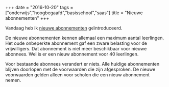 +++
date = "2016-10-20"
tags = ["onderwijs","hoogbegaafd","basisschool","saas"]
title = "Nieuwe abonnementen"
+++

Vandaag heb ik [nieuwe abonnementen](https://www.dedigitaletopschool.nl/voor/scholen#pricing) geïntroduceerd.

De nieuwe abonnementen kennen allemaal een maximum aantal leerlingen. Het oude onbeperkte abonnement gaf een zware belasting voor de vrijwilligers. Dat abonnement is niet meer beschikbaar voor nieuwe abonnees. Wel is er een nieuw abonnement voor 40 leerlingen.

Voor ​bestaande abonnees​ verandert er niets. Alle huidige abonnementen blijven doorlopen met de voorwaarden die zijn afgesproken. De nieuwe voorwaarden gelden alleen voor scholen die een nieuw abonnement nemen.
